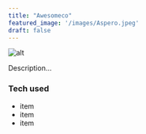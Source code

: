 ```yaml
---
title: "Awesomeco"
featured_image: '/images/Aspero.jpeg'
draft: false
---
```


![alt](//via.placeholder.com/640x150)

Description...

### Tech used
* item
* item
* item